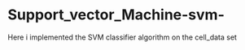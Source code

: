 # Support_vector_Machine-svm-
Here i implemented the SVM classifier algorithm on the cell_data set 
